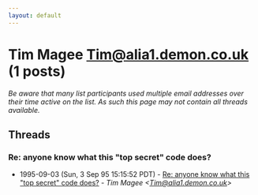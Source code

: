 ```yaml
---
layout: default
---
```


# Tim Magee <Tim@alia1.demon.co.uk> (1 posts)

_Be aware that many list participants used multiple email addresses over their time active on the list. As such this page may not contain all threads available._

## Threads

### Re: anyone know what this "top secret" code does?
+ 1995-09-03 (Sun, 3 Sep 95 15:15:52 PDT) - [Re: anyone know what this "top secret" code does?](/archive/1995/09/c85a2e32e79148e2c0f65f253edbf7e11593d98a18928fd480b621349d5e29bc) - _Tim Magee \<Tim@alia1.demon.co.uk\>_

